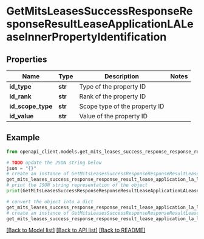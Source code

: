 # GetMitsLeasesSuccessResponseResponseResultLeaseApplicationLALeaseInnerPropertyIdentification


## Properties

Name | Type | Description | Notes
------------ | ------------- | ------------- | -------------
**id_type** | **str** | Type of the property ID | 
**id_rank** | **str** | Rank of the property ID | 
**id_scope_type** | **str** | Scope type of the property ID | 
**id_value** | **str** | Value of the property ID | 

## Example

```python
from openapi_client.models.get_mits_leases_success_response_response_result_lease_application_la_lease_inner_property_identification import GetMitsLeasesSuccessResponseResponseResultLeaseApplicationLALeaseInnerPropertyIdentification

# TODO update the JSON string below
json = "{}"
# create an instance of GetMitsLeasesSuccessResponseResponseResultLeaseApplicationLALeaseInnerPropertyIdentification from a JSON string
get_mits_leases_success_response_response_result_lease_application_la_lease_inner_property_identification_instance = GetMitsLeasesSuccessResponseResponseResultLeaseApplicationLALeaseInnerPropertyIdentification.from_json(json)
# print the JSON string representation of the object
print(GetMitsLeasesSuccessResponseResponseResultLeaseApplicationLALeaseInnerPropertyIdentification.to_json())

# convert the object into a dict
get_mits_leases_success_response_response_result_lease_application_la_lease_inner_property_identification_dict = get_mits_leases_success_response_response_result_lease_application_la_lease_inner_property_identification_instance.to_dict()
# create an instance of GetMitsLeasesSuccessResponseResponseResultLeaseApplicationLALeaseInnerPropertyIdentification from a dict
get_mits_leases_success_response_response_result_lease_application_la_lease_inner_property_identification_from_dict = GetMitsLeasesSuccessResponseResponseResultLeaseApplicationLALeaseInnerPropertyIdentification.from_dict(get_mits_leases_success_response_response_result_lease_application_la_lease_inner_property_identification_dict)
```
[[Back to Model list]](../README.md#documentation-for-models) [[Back to API list]](../README.md#documentation-for-api-endpoints) [[Back to README]](../README.md)


